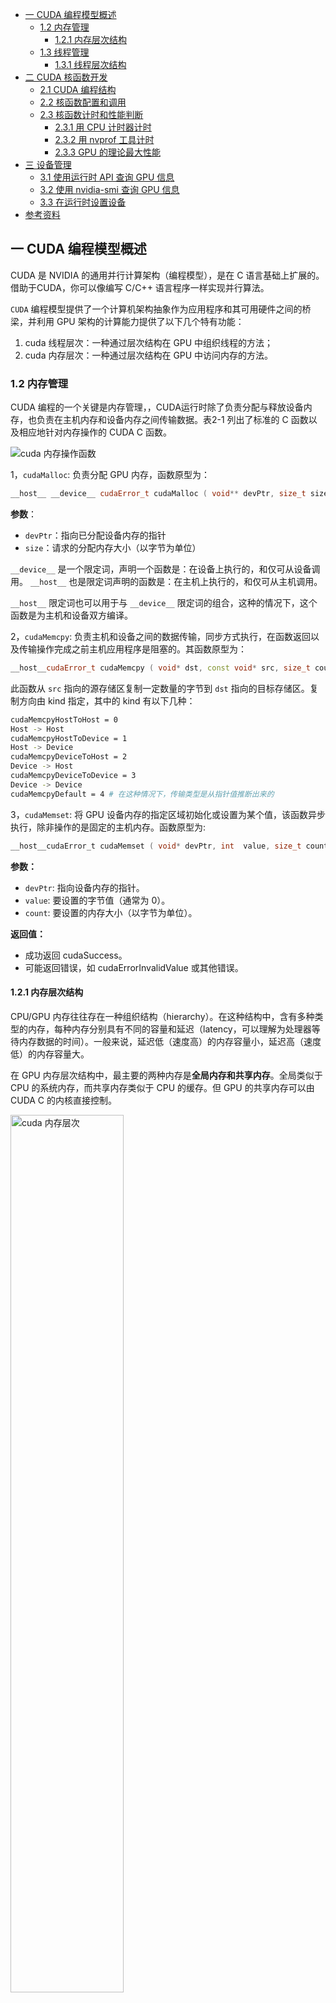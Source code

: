 - [一 CUDA 编程模型概述](#一-cuda-编程模型概述)
  - [1.2 内存管理](#12-内存管理)
    - [1.2.1 内存层次结构](#121-内存层次结构)
  - [1.3 线程管理](#13-线程管理)
    - [1.3.1 线程层次结构](#131-线程层次结构)
- [二 CUDA 核函数开发](#二-cuda-核函数开发)
  - [2.1 CUDA 编程结构](#21-cuda-编程结构)
  - [2.2 核函数配置和调用](#22-核函数配置和调用)
  - [2.3 核函数计时和性能判断](#23-核函数计时和性能判断)
    - [2.3.1 用 CPU 计时器计时](#231-用-cpu-计时器计时)
    - [2.3.2 用 nvprof 工具计时](#232-用-nvprof-工具计时)
    - [2.3.3 GPU 的理论最大性能](#233-gpu-的理论最大性能)
- [三 设备管理](#三-设备管理)
  - [3.1 使用运行时 API 查询 GPU 信息](#31-使用运行时-api-查询-gpu-信息)
  - [3.2 使用 nvidia-smi 查询 GPU 信息](#32-使用-nvidia-smi-查询-gpu-信息)
  - [3.3 在运行时设置设备](#33-在运行时设置设备)
- [参考资料](#参考资料)

## 一 CUDA 编程模型概述

CUDA 是 NVIDIA 的通用并行计算架构（编程模型），是在 C 语言基础上扩展的。借助于CUDA，你可以像编写 C/C++ 语言程序一样实现并行算法。

`CUDA` 编程模型提供了一个计算机架构抽象作为应用程序和其可用硬件之间的桥梁，并利用 GPU 架构的计算能力提供了以下几个特有功能：
1. cuda 线程层次：一种通过层次结构在 GPU 中组织线程的方法；
2. cuda 内存层次：一种通过层次结构在 GPU 中访问内存的方法。

### 1.2 内存管理

CUDA 编程的一个关键是内存管理，，CUDA运行时除了负责分配与释放设备内存，也负责在主机内存和设备内存之间传输数据。表2-1 列出了标准的 C 函数以及相应地针对内存操作的 CUDA C 函数。

![cuda 内存操作函数](../images/cuda_program_model/cuda_memory_manage.png)

1，`cudaMalloc`: 负责分配 GPU 内存，函数原型为：
```cpp
__host__ ​__device__ ​cudaError_t cudaMalloc ( void** devPtr, size_t size )
```

**参数**：
- `devPtr`：指向已分配设备内存的指针
- `size`：请求的分配内存大小（以字节为单位）

`__device__` 是一个限定词，声明一个函数是：在设备上执行的，和仅可从设备调用。
`__host__` 也是限定词声明的函数是：在主机上执行的，和仅可从主机调用。

`__host__` 限定词也可以用于与 `__device__` 限定词的组合，这种的情况下，这个函数是为主机和设备双方编译。

2，`cudaMemcpy`: 负责主机和设备之间的数据传输，同步方式执行，在函数返回以及传输操作完成之前主机应用程序是阻塞的。其函数原型为：

```cpp
__host__​cudaError_t cudaMemcpy ( void* dst, const void* src, size_t count, cudaMemcpyKind kind )
```

此函数从 `src` 指向的源存储区复制一定数量的字节到 `dst` 指向的目标存储区。复制方向由 kind 指定，其中的 kind 有以下几种：

```bash
cudaMemcpyHostToHost = 0
Host -> Host
cudaMemcpyHostToDevice = 1
Host -> Device
cudaMemcpyDeviceToHost = 2
Device -> Host
cudaMemcpyDeviceToDevice = 3
Device -> Device
cudaMemcpyDefault = 4 # 在这种情况下，传输类型是从指针值推断出来的
```

3，`cudaMemset`: 将 GPU 设备内存的指定区域初始化或设置为某个值，该函数异步执行，除非操作的是固定的主机内存。函数原型为:

```c
__host__​cudaError_t cudaMemset ( void* devPtr, int  value, size_t count )
```

**参数：**
- `devPtr`: 指向设备内存的指针。
- `value`: 要设置的字节值（通常为 0）。
- `count`: 要设置的内存大小（以字节为单位）。

**返回值：**
- 成功返回 cudaSuccess。
- 可能返回错误，如 cudaErrorInvalidValue 或其他错误。

#### 1.2.1 内存层次结构

CPU/GPU 内存往往存在一种组织结构（hierarchy）。在这种结构中，含有多种类型的内存，每种内存分别具有不同的容量和延迟（latency，可以理解为处理器等待内存数据的时间）。一般来说，延迟低（速度高）的内存容量小，延迟高（速度低）的内存容量大。

在 GPU 内存层次结构中，最主要的两种内存是**全局内存和共享内存**。全局类似于 CPU 的系统内存，而共享内存类似于 CPU 的缓存。但 GPU 的共享内存可以由 CUDA C 的内核直接控制。

<img src="../images/cuda_program_model/memory_hierarchy.png" width="60%" alt="cuda 内存层次">

### 1.3 线程管理

当核函数在主机端启动时，它的执行会移动到设备上，此时设备中会产生大量的线程并且每个线程都执行由核函数指定的语句。**由一个内核 `kernel` 启动所产生的所有线程统称为一个网格 `grid`，同一网格中的所有线程共享相同的全局内存空间。一个网格由多个线程块 `block` 构成，一个线程块包含一组线程 `thread`**，同一线程块内的线程协作可以通过同步和共享内存方式实现。线程的层次结构如下图所示:

<img src="../images/cuda_program_model/cuda_thread_structue.png" width="60%" alt="cuda线程层次结构">

不同块内的线程不能协作，每个块和块内的线程都有一个唯一的 ID。线程 ID = $(\text{blockIdx} * \text{blockDim})+\text{threadIdx}$
- `threadIdx` – 线程 ID（块内的线程索引）
- `blockIdx` – 块 ID（线程块在线程网格内的索引）
- `blockDim` – 块的尺寸

当执行一个核函数时，**CUDA 运行时为每个线程分配坐标变量 blockIdx（块索引） 和 threadIdx（线程索引）**，每个线程也都可以输出自己的线程索引、块索引、块维度和网格维度。

blockIdx 和 threadIdx 都是 `dim3` 类型的变量，基于 `uint3` 定义的整数型向量，包含 `3` 个无符号整数的结构，可以通过 `x、y、z` 三个字段来指定。

```cpp
blockIdx.x
blockIdx.y
blockIdx.z
threadIdx.x
threadIdx.y
threadIdx.z
```

**在启动内核之前需要先定义主机端的网格和块变量**，并从主机端通过由 `x、y、z` 三个字段决定的矢量结构来访问它们。注意，**网格大小是块大小的倍数**。

```cpp
int N = 1000;
dim3 block (1024);
dim3 grid ((N + block.x - 1) / block.x)
```

**注意**：使用 $(\text{N} + \text{block.x} - 1) / \text{block.x}$ 而不是 $\text{N} / \text{block.x}$ 的原因是为了**处理未对齐的元素和向上取整**。

对于一个给定的数据大小，确定网格和块尺寸的一般步骤为：
1. 确定块的大小
2. 在已知数据大小和块大小的基础上计算网格维度

而要确定块尺寸，通常需要考虑：
- 内核的性能特性
- GPU 资源的限制

#### 1.3.1 线程层次结构

内核启动的网格和线程块的维度会影响性能（优化途径），另外网格和线程块的维度是存在限制的，线程块的主要限制因素就是可利用的计算资源，如寄存器，共享内存等。网格和线程块从逻辑上代表了一个核函数的线程层次结构。

<img src="../images/cuda_program_model/thread_hierarchy.png" width="60%" alt="线程层次结构">

## 二 CUDA 核函数开发

### 2.1 CUDA 编程结构

在 CUDA 的架构下，一个程序分为两个部份：`host` 端和 `device` 端。Host 端是指在 CPU 上执行的部份，而 device 端则是 GPU 上执行的部份。Device 端的程序又称为 "kernel"。通常 host 端程序会将数据准备好后，复制到 GPU 内存中，再由 GPU 执行 device 端程序，完成后再由 host 端程序将结果从 GPU 内存中取回。

**CUDA 开发基本思路**:
1. 为主机和设备分配相同大小的内存
2. 将数据从主机传送到设备
3. 运行**内核 kernel 函数**对数据进行计算
4. 将数据传回主机

cuda c 程序代码主逻辑：
```c
int main( void) {
    /* 1. allocate memory on GPU */
    /* 2. Copy data from Host to GPU */
    /* 3. Execute GPU kernel */
    /* 4. Copy data from GPU back to Host */
    /* 5. Free GPU memory */
    return 0;
}
```

### 2.2 核函数配置和调用

**1，核函数配置**

```cpp
// 核函数调用形式
kernel_name<<<gird, block>>>(argument list); 
```

`<<<>>>` 运算符内是核函数的执行配置，利用执行配置可以指定线程在 GPU 上调度运行的方式，即。执行配置参数：
- 第一个值是**网格 grid 维度**，也就是启动块的数目。
- 第二个值是**线程块 block 维度**，也就是每个块中线程的数目。

这也意味着通过指定网格和块的维度，我们可以配置：
- **内核函数中线程的数目**；
- **内核中使用的线程布局**。

同一个块中的线程之间可以相互协作，不同块内的线程不能协作。



**1，核函数和变量类型修饰符**

核函数修饰符：
- `__device__`:在设备端执行和调用。
- `__global__`: 在设备端执行，可从主机端也可从计算能力在 3 以上的设备中调用。
- `__host__`: 在主机端执行和调用。

```c
void increment_cpu(float *a, float b, int N) // CPU program
__global__ void increment_gpu(float *a, float b, int N) // GPU program
```

注意，`__device__` 和 `__host__` 修饰符可以一齐使用，这样函数可以同时在主机和设备端进行编译。核函数是在设备端执行的代码，核函数具有以下限制:
- 只能访问设备内存
- 必须具有 `void` 返回类型
- 不支持可变数量的参数
- 不支持静态变量
- 显示异步行为

变量类型修饰符（用于指定变量的存储方式）：
- `__device__`: 存储在全局内存中
- `__shared__`: 存储在共享内存中
- `__constant__`: 存储在常量内存中

```c
__global__ void increment_gpu(float *a, float b, int N)
{
    __shared__ float shared[];
}
```

**2，调用核函数和核函数配置**

核函数调用和常规函数调用有很大区别，其在 `main()` 函数中的调用形式如下所示:

```c
void main(){
    int blocks = 256;
    int threadsperblock = 512;
    mycudafunc<<<blocks,threadsperblock>>>(argument list);
    cudaDeviceSynchonize();
}
```

**核函数的调用与主机线程是异步的**。核函数调用结束后，控制权立刻返回给主机端。我们可以**调用以下函数来强制主机端程序等待所有的核函数执行结束**。另外，有些 CUDA runtime API 在主机和设备之间是隐式同步的，如 `cudaMemcpy` 函数在主机和设备之间拷贝数据时，主机端隐式同步，即主机端程序必须等待数据拷贝完成后才能继续执行程序。

`<<<>>>` 运算符内是核函数的执行配置，用于配置内核函数中线程的数目和内核中使用的线程布局。执行配置参数：
- blocks: **网格 grid 维度**，也就是启动块的数目。
- threadsperblock: **线程块 block 维度**，也就是每个块中线程的数目。

假设有 `32` 个数据元素用于计算，如果每 `8` 个元素一个块，则需要启动 `4`个块，配置代码和线程布局图如下所示:

```cpp
kernel_name<<<4, 8>>>(argument list); 
```

![线程布局可视化](../images/cuda_program_model/thread_layout.png)

一个完整的 cuda 核函数定义及调用如下所示：
```c
/* Function executed on device (GPU */
__gloabl__ void hello(void) {
    printf("\tHello cuda world, from gpu: thread: %d, block: %d\n", threadIdx.x, blockIdx.x);
}

int main(void) {
    int blocks = 3;
    int threadsperblock = 8;
    printf("hello cuda! \n");
    /* execute function on device (GPU) */
    hello<<<blocks,threadsperblock>>>(); 
    /* wait until all threads finish their job */
    cudaDeviceSynchronize();
    printf("Welcom comeback to cpu!\n");

    return 0;
}
```

使用 NVIDIA 的 nvcc 编译器编译和构建程序，运行结果如下所示。

```bash
nvcc -o helloCuda helloCuda.cu -arch sm_20
```
![hello world 内核函数调用](../images/cuda_program_model/kernel_func_call.png)

`CUDA` 程序能够编译运行，但是结果不一定正确，那么如何验证核函数是否正确运行呢？首先可以通过在核函数中添加 `printf` 函数打印相关信息，其次是将执行参数设置为 `<<<1，1>>>`，强制用一个块和一个线程执行核函数，模拟串行执行程序，方便调试和验证结果是否正确。

**3，GPU 内存分配、释放和复制**

主机 (CPU) 管理 GPU 内存的常用函数:
- cudaMalloc (void ** devPtr, size_t size): 在设备上分配内存。
- cudaMemset (void * devPtr, int value, size_t count): 将设备内存初始化或设置为一个值。
- cudaFree (void* devPtr): 释放设备上的内存。
- cudaMemcpy ( void *dst, void *src, size_t count, cudaMemcpyKind kind): 在主机和设备之间复制数据。

```c
void main() {
    int nbytes = 1024 * sizeof(int); // 1024个int数据占据的字节数
    int* p_arr = 0;
    cudaMalloc((void**)&p_arr, nbytes); // 分配设备内存
    cudaMemset(p_arr, 1, nbytes); // 设备内存值初始化
    cudaFree(p_arr); // 设备内存释放

    return 0;
}
```

**4，主机端同步**

所有内核启动都是异步的：
- 控制权会立即返回给 CPU
- 内核在所有先前的 CUDA 调用完成后开始执行

内存复制是同步的：
- 复制完成后，控制权返回给 CPU
- 复制操作在所有先前的 CUDA 调用完成后开始

cudaThreadSynchronize()
- 会阻塞，直到所有先前的 CUDA 调用完成

异步 CUDA 调用的优势：
- 支持非阻塞的内存复制
- 能够实现内存复制与内核执行的重叠

**5，cuda 代码实例-向量相加**

通过两个数组相加的示例来学习如何使用 `CUDA C` 编程。如下图所示，数组 a 的第一个元素与数组 b 的第一个元素相加，得到的结果作为数组 c 的第一个元素，重复这个过程直到数组中的所有元素都进行了一次运算。

<img src="../images/cuda_program_model/array_add.png" width="40%" alt="两个数组相加">

首先，要理解一个概念就是，无论是数组相加还是矩阵相乘算法，gpu 的实现逻辑已经和 cpu 不一样了，cpu 需要用 for 循环迭代多次实现的操作，gpu 用一行代码就可实现了。

<center class="half">
    <img src="../images/cuda_program_model/cpu_gpu_difference.png" width="60%"/><img src="../images/cuda_program_model/vector_add_kernel.png" width="60%"/>
</center>

先看 cpu 程序如何实现:

```c
#include <stdio.h>
#include <stdlib.h>
#include <time.h>

// 数组初始化函数
void initialArrays(float *array1, float *array2, int numElements ) {
    for (int i = 0; i < numElements ; i++) {
        array1[i] = (float)rand() / RAND_MAX * 100.0; // 生成 0 到 100 之间的随机浮点数
        array2[i] = (float)rand() / RAND_MAX * 1000.0; // 生成 0 到 1000 之间的随机浮点数
        
    }
}
// 数组相加的函数
void addArrays(float *array1, float *array2, float *result, int numElements ) {
    for (int i = 0; i < numElements ; i++) {
        *(result + i) = *(array1 + i) + *(array2 + i);
    }
}

// 打印数组的函数
void printArray(float *array, int numElements ) {
    for (int i = 0; i < numElements ; i++) {
        printf("%f ", *(array + i));
    }
    printf("\n");
}

int main() {
    int numElements  = 1000000;  // 数组的长度
    srand(time(NULL)); // 初始化随机数种子

    // 使用 malloc 动态分配内存
    float *array1 = (float *)malloc(numElements  * sizeof(float));
    float *array2 = (float *)malloc(numElements  * sizeof(float));
    float *result = (float *)malloc(numElements  * sizeof(float));

    // 初始化数组
    initialArrays(array1, array2, numElements );
    // 调用函数进行数组相加
    addArrays(array1, array2, result, numElements );

    // 打印结果数组
    printf("Result array: ");
    printArray(result, numElements );

    // 释放动态分配的内存
    free(array1);
    free(array2);
    free(result);

    return 0;
}
```

**基于上述代码修改后的 CUDA C 代码如下所示**:

```c
#include <stdio.h>
#include <stdlib.h>
#include <time.h>

// 数组初始化函数
void initialArrays(float *array1, float *array2, int numElements ) {
    for (int i = 0; i < numElements ; i++) {
        array1[i] = (float)rand() / RAND_MAX * 100.0; // 生成 0 到 100 之间的随机浮点数
        array2[i] = (float)rand() / RAND_MAX * 1000.0; // 生成 0 到 1000 之间的随机浮点数
        
    }
}
// 数组相加的函数
__global__ void addArrays(const float *array1, const float *array2, float *result, int numElements ) {
    const int i = blockDim.x * blockIdx.x + threadIdx.x; // 线程索引id
    if(i < numElements ) result[i] = array1[i] + array2[i]; // 加了 if 判断来限制内核不能非法访问全局内存
}

// 打印数组的函数
void printArray(float *array, int numElements ) {
    for (int i = 0; i < numElements ; i++) {
        printf("%f ", *(array + i));
    }
    printf("\n");
}

int main() {
    int numElements  = 1000000;  // 数组的长度
    srand(time(NULL)); // 初始化随机数种子

    // 使用 malloc 动态分配 CPU 内存
    float *h_array1 = (float *)malloc(numElements  * sizeof(float));
    float *h_array2 = (float *)malloc(numElements  * sizeof(float));
    float *h_result = (float *)malloc(numElements  * sizeof(float));
    initialArrays(h_array1, h_array2, numElements ); // 初始化数组

    /* 1. 使用 cudaMalloc 动态分配 GPU 内存 */
    float *d_array1, *d_array2, *d_result; 
    cudaMalloc((void**)&d_array1, sizeof(float) * numElements ); // (void**) 强制类型转换
    cudaMalloc((void**)&d_array2, sizeof(float) * numElements );
    cudaMalloc((void**)&d_result, sizeof(float) * numElements )

    /* 1. 使用 cudaMemcpy 函数把数据从主机内存拷贝到 GPU 的全局内存中 */
    cudaMemcpy(d_array1, h_array1, numElements , cudaMemcpyHostToDevice);
    cudaMemcpy(d_array2, h_array2, numElements , cudaMemcpyHostToDevice);
    
    /* 3. 调用 CUDA 内核函数执行向量加法 */
    const int  threadsPerBlock = 256; // 线程块大小
    const int blocksPerGrid = (numElements  +  threadsPerBlock - 1) /  threadsPerBlock; // 网格大小：也是线程块数量
    addArrays<<<blocksPerGrid,  threadsPerBlock>>>(d_array1, d_array2, d_result, numElements );

    /* 4. 将数据从 GPU 复制回主机 */
    cudaMemcpy(h_result, d_result, numElements , cudaMemcpyDeviceToHost);

    // 打印结果数组
    printf("Result array: ");
    printArray(h_result, numElements );

    /* 5. 释放动态分配的 CPU 和 GPU 内存 */
    free(h_array1);
    free(h_array2);
    free(h_result);
    cudaFree(d_array1);
    cudaFree(d_array2);
    cudaFree(d_result);
    return 0;
}
```

使用 `nvcc` 编译该程序，并指定与 GeForce RTX 2070 对应的计算能力（读者可以选用自己所用 GPU 的计算能力）：

```bash
$ nvcc -arch=sm_75 add1.cu
```

### 2.3 核函数计时和性能判断

#### 2.3.1 用 CPU 计时器计时

最简单的方法是在主机端使用一个 CPU 或 GPU 计时器来计算内核的执行时间。

1，借助 `time.h` 库实现计时功能:

```cpp
int iLen = 1024;
dim3 block (iLen);
dim3 grid ((N + block - 1) / block)

clock_t start, end;
double cpu_time_used;
start = clock();  // 开始时间

addArrays<<<grid, block>>>(d_array1, d_array2, d_result);
cudaDeviceSynchronize() // 等待所有的 GPU 线程运行结束

end = clock();    // 结束时间
cpu_time_used = ((double)(end - start)) / CLOCKS_PER_SEC;  // 计算运行时间

printf("sumArraysOnGPU <<<%d, %d>>> Time taken: %f seconds\n", grid.x, block.x, cpu_time_used);
```

#### 2.3.2 用 nvprof 工具计时

自CUDA 5.0以来，NVIDIA 提供了一个名为 `nvprof` 的命令行分析工具，可以帮助从应用程序的 CPU 和 GPU 活动情况中获取时间线信息，其包括内核执行、内存传输以及 CUDA API 的调用。其用法如下:

```bash
nvprof [nvprof_args] <application> [application_args]
```

1，基本使用：要分析一个 CUDA 程序，你可以直接用 nvprof 来运行它：
```bash
nvprof ./your_cuda_program
```

2，分析特定内核：如果你只对特定的内核感兴趣，可以使用 --kernels 选项来指定：

```bash
nvprof --kernels kernel_name ./your_cuda_program
```

3，查看内存传输情况：要查看内存传输（数据从主机到设备或设备到主机）的统计信息：
```bash
nvprof --print-gpu-trace ./your_cuda_program
```

4，结合其他工具：nvprof 可以与 nvvp（NVIDIA Visual Profiler）配合使用，生成 .nvprof 文件并用图形化工具进一步分析。
```bash
nvprof --output profile.nvprof ./your_cuda_program
nvvp profile.nvprof
```

注意：NVIDIA 已经建议使用 Nsight Compute 和 Nsight Systems 作为 nvprof 的替代工具，这些工具提供了更强大和全面的性能分析功能。

#### 2.3.3 GPU 的理论最大性能

应用程序的测量值与理论峰值进行比较，可以判定你的应用程序的性能是**受限于算法还是受限于内存带宽的**。以 Tesla K10 为例，可以得到理论上的**操作：字节比率**（`ops:byte ratio`）：

$$\frac{\text{算力}}{\text{内存带宽}} = \frac{4.58\ TFLOPS}{320\ GB/s} = 13.6$$

也就是 13.6个指令：1个字节。对于 Tesla K10 而言，如果你的应用程序每访问一个字节所产生的指令数多于 13.6，那么你的应用程序受算法性能限制，GPU 将被充分利用；反之则受访存限制，GPU 没有被充分应用。

## 三 设备管理

### 3.1 使用运行时 API 查询 GPU 信息

可以使用以下函数查询关于 GPU 设备的所有信息：
```bash
cudaError t cudaGetDeviceProperties(cudaDeviceProp* prop, int device);
```

`cudaDeviceProp` 结构体包含了 CUDA 设备的属性信息，可以通过该[网址](https://docs.nvidia.com/cuda/cuda-runtime-api/structcudaDeviceProp.html)查看其内容。以下是一些关键成员及其意义：
- name: 设备的名称（字符串）。
- `totalGlobalMem`: 设备的全局内存总量（以字节为单位）。
- sharedMemPerBlock: 每个线程块的共享内存大小（以字节为单位）。
- regsPerBlock: 每个线程块的寄存器数量。
- warpSize: 每个 warp 的线程数量（通常为 32）。
- maxThreadsPerBlock: 每个线程块的最大线程数。
- maxThreadsDim[3]: 每个线程块在 3 个维度（x, y, z）上的最大线程数。
- maxGridSize[3]: 网格在 3 个维度（x, y, z）上的最大尺寸。
- clockRate: 核心时钟频率（以千赫兹为单位）。
- totalConstMem: 设备的常量内存大小（以字节为单位）。
- `multiProcessorCount`: 多处理器的数量（SM 数量）。
- `computeCapability`:` 计算能力，包含 major 和 minor 版本号。

实例代码如下所示：

```cpp
#include <stdio.h>
#include <cuda_runtime.h>

int main() {
    int deviceCount;
    cudaGetDeviceCount(&deviceCount);

    for (int device = 0; device < deviceCount; device++) {
        cudaDeviceProp prop;
        cudaGetDeviceProperties(&prop, device);

        printf("Device %d: %s\n", device, prop.name);
        printf("  Total Global Memory: %lu bytes\n", prop.totalGlobalMem);
        printf("  Shared Memory Per Block: %lu bytes\n", prop.sharedMemPerBlock);
        printf("  Registers Per Block: %d\n", prop.regsPerBlock);
        printf("  Warp Size: %d\n", prop.warpSize);
        printf("  Max Threads Per Block: %d\n", prop.maxThreadsPerBlock);
        printf("  Max Threads Dimension: (%d, %d, %d)\n",
               prop.maxThreadsDim[0], prop.maxThreadsDim[1], prop.maxThreadsDim[2]);
        printf("  Max Grid Size: (%d, %d, %d)\n",
               prop.maxGridSize[0], prop.maxGridSize[1], prop.maxGridSize[2]);
        printf("  Clock Rate: %d kHz\n", prop.clockRate);
        printf("  Total Constant Memory: %lu bytes\n", prop.totalConstMem);
        printf("  Multi-Processor Count: %d\n", prop.multiProcessorCount);
        printf("  Compute Capability: %d.%d\n", prop.major, prop.minor);
    }

    return 0;
}
```

编译运行代码后输出结果如下所示：
```bash
Device 0: GeForce GTX 1080
  Total Global Memory: 8589934592 bytes
  Shared Memory Per Block: 49152 bytes
  Registers Per Block: 65536
  Warp Size: 32
  Max Threads Per Block: 1024
  Max Threads Dimension: (1024, 1024, 64)
  Max Grid Size: (2147483647, 65535, 65535)
  Clock Rate: 1733000 kHz
  Total Constant Memory: 65536 bytes
  Multi-Processor Count: 20
  Compute Capability: 6.1
```

### 3.2 使用 nvidia-smi 查询 GPU 信息

使用 nvidia-smi 工具的常用命令:

```bash
# 1, 持续监控 GPU 使用情况（每秒更新一次）
nvidia-smi -l 1 
# 2, 以 CSV 格式输出 GPU 的索引、名称、驱动程序版本、总内存和已用内存的信息，方便进一步处理或分析
nvidia-smi --query-gpu=index,name,driver_version,memory.total,memory.used --format=csv
# 3, 显示所有 GPU 的进程信息
nvidia-smi pmon -s um
```

### 3.3 在运行时设置设备

对于于一个有 N 个 GPU 的系统，nvidia-smi 从 0 到 N―1 标记设备 ID。使用环境变量 `CUDA_VISIBLE_DEVICES`，就可以在运行时指定所选的GPU 且无须更改应用程序。

例如，设置运行时环境变量 `CUDA_VISIBLE_DEVICES=2`。nvidia 驱动程序会屏蔽其他GPU，这时设备 2 作为设备 0 出现在应用程序中。

也可以使用CUDA_VISIBLE_DEVICES指定多个设备。例如，如 `CUDA_VISIBLE_DEVICES=2，3`，在运行时，nvidia 驱动程序将只使用 ID 为 2 和 3 的设备，并且会将设备 ID 分别映射为 0 和 1。

## 参考资料

- 《CUDA C 编程权威指南》
- [GPU Architecture and Programming](https://homepages.laas.fr/adoncesc/FILS/GPU.pdf)


